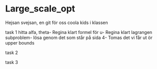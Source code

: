 # Large_scale_opt
Hejsan svejsan, en git för oss coola kids i klassen

task 1
hitta alfa, theta- Regina klart
formel för u- Regina klart
lagrangen subproblem- lösa genom det som står på sida 4- Tomas
det vi får ut ör upper bounds

task 2


task 3


